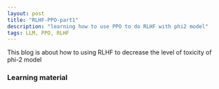```yaml
---
layout: post
title: "RLHF-PPO-part1"
description: "learning how to use PPO to do RLHF with phi2 model"
tags: LLM, PPO, RLHF
---
```


This blog is about how to using RLHF to decrease the level of toxicity of phi-2 model 


### Learning material 


